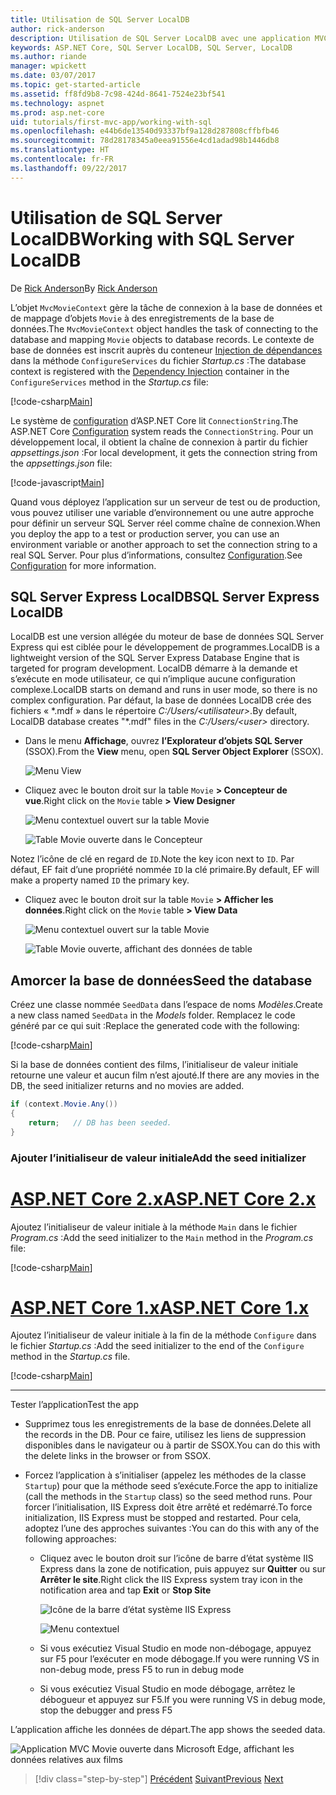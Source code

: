 ```yaml
---
title: Utilisation de SQL Server LocalDB
author: rick-anderson
description: Utilisation de SQL Server LocalDB avec une application MVC simple
keywords: ASP.NET Core, SQL Server LocalDB, SQL Server, LocalDB
ms.author: riande
manager: wpickett
ms.date: 03/07/2017
ms.topic: get-started-article
ms.assetid: ff8fd9b8-7c98-424d-8641-7524e23bf541
ms.technology: aspnet
ms.prod: asp.net-core
uid: tutorials/first-mvc-app/working-with-sql
ms.openlocfilehash: e44b6de13540d93337bf9a128d287808cffbfb46
ms.sourcegitcommit: 78d28178345a0eea91556e4cd1adad98b1446db8
ms.translationtype: HT
ms.contentlocale: fr-FR
ms.lasthandoff: 09/22/2017
---
```

# <a name="working-with-sql-server-localdb"></a><span data-ttu-id="cd342-104">Utilisation de SQL Server LocalDB</span><span class="sxs-lookup"><span data-stu-id="cd342-104">Working with SQL Server LocalDB</span></span>

<span data-ttu-id="cd342-105">De [Rick Anderson](https://twitter.com/RickAndMSFT)</span><span class="sxs-lookup"><span data-stu-id="cd342-105">By [Rick Anderson](https://twitter.com/RickAndMSFT)</span></span>

<span data-ttu-id="cd342-106">L’objet `MvcMovieContext` gère la tâche de connexion à la base de données et de mappage d’objets `Movie` à des enregistrements de la base de données.</span><span class="sxs-lookup"><span data-stu-id="cd342-106">The `MvcMovieContext` object handles the task of connecting to the database and mapping `Movie` objects to database records.</span></span> <span data-ttu-id="cd342-107">Le contexte de base de données est inscrit auprès du conteneur [Injection de dépendances](xref:fundamentals/dependency-injection) dans la méthode `ConfigureServices` du fichier *Startup.cs* :</span><span class="sxs-lookup"><span data-stu-id="cd342-107">The database context is registered with the [Dependency Injection](xref:fundamentals/dependency-injection) container in the `ConfigureServices` method in the *Startup.cs* file:</span></span>

[!code-csharp[Main](../../tutorials/first-mvc-app/start-mvc/sample/MvcMovie/Startup.cs?name=ConfigureServices&highlight=6-7)]

<span data-ttu-id="cd342-108">Le système de [configuration](xref:fundamentals/configuration) d’ASP.NET Core lit `ConnectionString`.</span><span class="sxs-lookup"><span data-stu-id="cd342-108">The ASP.NET Core [Configuration](xref:fundamentals/configuration) system reads the `ConnectionString`.</span></span> <span data-ttu-id="cd342-109">Pour un développement local, il obtient la chaîne de connexion à partir du fichier *appsettings.json* :</span><span class="sxs-lookup"><span data-stu-id="cd342-109">For local development, it gets the connection string from the *appsettings.json* file:</span></span>

[!code-javascript[Main](start-mvc/sample/MvcMovie/appsettings.json?highlight=2&range=8-10)]

<span data-ttu-id="cd342-110">Quand vous déployez l’application sur un serveur de test ou de production, vous pouvez utiliser une variable d’environnement ou une autre approche pour définir un serveur SQL Server réel comme chaîne de connexion.</span><span class="sxs-lookup"><span data-stu-id="cd342-110">When you deploy the app to a test or production server, you can use an environment variable or another approach to set the connection string to a real SQL Server.</span></span> <span data-ttu-id="cd342-111">Pour plus d’informations, consultez [Configuration](xref:fundamentals/configuration).</span><span class="sxs-lookup"><span data-stu-id="cd342-111">See [Configuration](xref:fundamentals/configuration) for more information.</span></span>

## <a name="sql-server-express-localdb"></a><span data-ttu-id="cd342-112">SQL Server Express LocalDB</span><span class="sxs-lookup"><span data-stu-id="cd342-112">SQL Server Express LocalDB</span></span>

<span data-ttu-id="cd342-113">LocalDB est une version allégée du moteur de base de données SQL Server Express qui est ciblée pour le développement de programmes.</span><span class="sxs-lookup"><span data-stu-id="cd342-113">LocalDB is a lightweight version of the SQL Server Express Database Engine that is targeted for program development.</span></span> <span data-ttu-id="cd342-114">LocalDB démarre à la demande et s’exécute en mode utilisateur, ce qui n’implique aucune configuration complexe.</span><span class="sxs-lookup"><span data-stu-id="cd342-114">LocalDB starts on demand and runs in user mode, so there is no complex configuration.</span></span> <span data-ttu-id="cd342-115">Par défaut, la base de données LocalDB crée des fichiers « \*.mdf » dans le répertoire *C:/Users/\<utilisateur\>*.</span><span class="sxs-lookup"><span data-stu-id="cd342-115">By default, LocalDB database creates "\*.mdf" files in the *C:/Users/\<user\>* directory.</span></span>

* <span data-ttu-id="cd342-116">Dans le menu **Affichage**, ouvrez **l’Explorateur d’objets SQL Server** (SSOX).</span><span class="sxs-lookup"><span data-stu-id="cd342-116">From the **View** menu, open **SQL Server Object Explorer** (SSOX).</span></span>

  ![Menu View](working-with-sql/_static/ssox.png)

* <span data-ttu-id="cd342-118">Cliquez avec le bouton droit sur la table `Movie` **> Concepteur de vue**.</span><span class="sxs-lookup"><span data-stu-id="cd342-118">Right click on the `Movie` table **> View Designer**</span></span>

  ![Menu contextuel ouvert sur la table Movie](working-with-sql/_static/design.png)

  ![Table Movie ouverte dans le Concepteur](working-with-sql/_static/dv.png)

<span data-ttu-id="cd342-121">Notez l’icône de clé en regard de `ID`.</span><span class="sxs-lookup"><span data-stu-id="cd342-121">Note the key icon next to `ID`.</span></span> <span data-ttu-id="cd342-122">Par défaut, EF fait d’une propriété nommée `ID` la clé primaire.</span><span class="sxs-lookup"><span data-stu-id="cd342-122">By default, EF will make a property named `ID` the primary key.</span></span>

* <span data-ttu-id="cd342-123">Cliquez avec le bouton droit sur la table `Movie` **> Afficher les données**.</span><span class="sxs-lookup"><span data-stu-id="cd342-123">Right click on the `Movie` table **> View Data**</span></span>

  ![Menu contextuel ouvert sur la table Movie](working-with-sql/_static/ssox2.png)

  ![Table Movie ouverte, affichant des données de table](working-with-sql/_static/vd22.png)

## <a name="seed-the-database"></a><span data-ttu-id="cd342-126">Amorcer la base de données</span><span class="sxs-lookup"><span data-stu-id="cd342-126">Seed the database</span></span>

<span data-ttu-id="cd342-127">Créez une classe nommée `SeedData` dans l’espace de noms *Modèles*.</span><span class="sxs-lookup"><span data-stu-id="cd342-127">Create a new class named `SeedData` in the *Models* folder.</span></span> <span data-ttu-id="cd342-128">Remplacez le code généré par ce qui suit :</span><span class="sxs-lookup"><span data-stu-id="cd342-128">Replace the generated code with the following:</span></span>

[!code-csharp[Main](start-mvc/sample/MvcMovie/Models/SeedData.cs?name=snippet_1)]

<span data-ttu-id="cd342-129">Si la base de données contient des films, l’initialiseur de valeur initiale retourne une valeur et aucun film n’est ajouté.</span><span class="sxs-lookup"><span data-stu-id="cd342-129">If there are any movies in the DB, the seed initializer returns and no movies are added.</span></span>

```csharp
if (context.Movie.Any())
{
    return;   // DB has been seeded.
}
```

<a name="si"></a>
### <a name="add-the-seed-initializer"></a><span data-ttu-id="cd342-130">Ajouter l’initialiseur de valeur initiale</span><span class="sxs-lookup"><span data-stu-id="cd342-130">Add the seed initializer</span></span>

# <a name="aspnet-core-2xtabaspnetcore2x"></a>[<span data-ttu-id="cd342-131">ASP.NET Core 2.x</span><span class="sxs-lookup"><span data-stu-id="cd342-131">ASP.NET Core 2.x</span></span>](#tab/aspnetcore2x)

<span data-ttu-id="cd342-132">Ajoutez l’initialiseur de valeur initiale à la méthode `Main` dans le fichier *Program.cs* :</span><span class="sxs-lookup"><span data-stu-id="cd342-132">Add the seed initializer to the `Main` method in the *Program.cs* file:</span></span>

[!code-csharp[Main](start-mvc/sample/MvcMovie/Program.cs?highlight=6,14-32)]

# <a name="aspnet-core-1xtabaspnetcore1x"></a>[<span data-ttu-id="cd342-133">ASP.NET Core 1.x</span><span class="sxs-lookup"><span data-stu-id="cd342-133">ASP.NET Core 1.x</span></span>](#tab/aspnetcore1x)

<span data-ttu-id="cd342-134">Ajoutez l’initialiseur de valeur initiale à la fin de la méthode `Configure` dans le fichier *Startup.cs* :</span><span class="sxs-lookup"><span data-stu-id="cd342-134">Add the seed initializer to the end of the `Configure` method in the *Startup.cs* file.</span></span>

[!code-csharp[Main](start-mvc/sample/MvcMovie/Startup.cs?highlight=9&name=snippet_seed)]

---

<span data-ttu-id="cd342-135">Tester l’application</span><span class="sxs-lookup"><span data-stu-id="cd342-135">Test the app</span></span>

* <span data-ttu-id="cd342-136">Supprimez tous les enregistrements de la base de données.</span><span class="sxs-lookup"><span data-stu-id="cd342-136">Delete all the records in the DB.</span></span> <span data-ttu-id="cd342-137">Pour ce faire, utilisez les liens de suppression disponibles dans le navigateur ou à partir de SSOX.</span><span class="sxs-lookup"><span data-stu-id="cd342-137">You can do this with the delete links in the browser or from SSOX.</span></span>
* <span data-ttu-id="cd342-138">Forcez l’application à s’initialiser (appelez les méthodes de la classe `Startup`) pour que la méthode seed s’exécute.</span><span class="sxs-lookup"><span data-stu-id="cd342-138">Force the app to initialize (call the methods in the `Startup` class) so the seed method runs.</span></span> <span data-ttu-id="cd342-139">Pour forcer l’initialisation, IIS Express doit être arrêté et redémarré.</span><span class="sxs-lookup"><span data-stu-id="cd342-139">To force initialization, IIS Express must be stopped and restarted.</span></span> <span data-ttu-id="cd342-140">Pour cela, adoptez l’une des approches suivantes :</span><span class="sxs-lookup"><span data-stu-id="cd342-140">You can do this with any of the following approaches:</span></span>

  * <span data-ttu-id="cd342-141">Cliquez avec le bouton droit sur l’icône de barre d’état système IIS Express dans la zone de notification, puis appuyez sur **Quitter** ou sur **Arrêter le site**.</span><span class="sxs-lookup"><span data-stu-id="cd342-141">Right click the IIS Express system tray icon in the notification area and tap **Exit** or **Stop Site**</span></span>

    ![Icône de la barre d’état système IIS Express](working-with-sql/_static/iisExIcon.png)

    ![Menu contextuel](working-with-sql/_static/stopIIS.png)

   * <span data-ttu-id="cd342-144">Si vous exécutiez Visual Studio en mode non-débogage, appuyez sur F5 pour l’exécuter en mode débogage.</span><span class="sxs-lookup"><span data-stu-id="cd342-144">If you were running VS in non-debug mode, press F5 to run in debug mode</span></span>
   * <span data-ttu-id="cd342-145">Si vous exécutiez Visual Studio en mode débogage, arrêtez le débogueur et appuyez sur F5.</span><span class="sxs-lookup"><span data-stu-id="cd342-145">If you were running VS in debug mode, stop the debugger and press F5</span></span>
   
<span data-ttu-id="cd342-146">L’application affiche les données de départ.</span><span class="sxs-lookup"><span data-stu-id="cd342-146">The app shows the seeded data.</span></span>

![Application MVC Movie ouverte dans Microsoft Edge, affichant les données relatives aux films](working-with-sql/_static/m55.png)

>[!div class="step-by-step"]
<span data-ttu-id="cd342-148">[Précédent](adding-model.md)
[Suivant](controller-methods-views.md)</span><span class="sxs-lookup"><span data-stu-id="cd342-148">[Previous](adding-model.md)
[Next](controller-methods-views.md)</span></span>  
